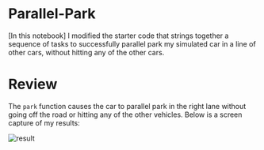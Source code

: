 # Parallel-Park

[In this notebook] I modified the starter code that strings together a sequence of tasks to successfully parallel park 
my simulated car in a line of other cars, without hitting any of the other cars.

# Review

The ```park``` function causes the car to parallel park in the right lane without going off the road or hitting any of the other vehicles.
Below is a screen capture of my results:

![result](https://udacity-reviews-uploads.s3.us-west-2.amazonaws.com/_attachments/104877/1579436697/Screenshot_from_2020-01-19_07-24-01.png)


